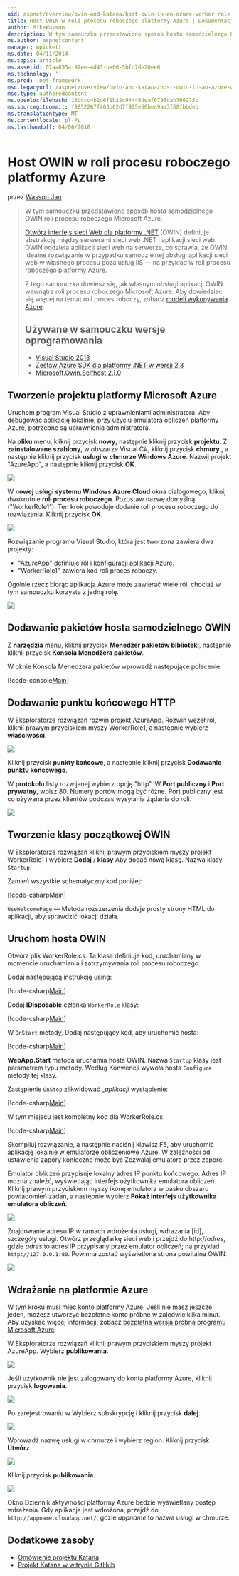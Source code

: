```yaml
---
uid: aspnet/overview/owin-and-katana/host-owin-in-an-azure-worker-role
title: Host OWIN w roli procesu roboczego platformy Azure | Dokumentacja firmy Microsoft
author: MikeWasson
description: W tym samouczku przedstawiono sposób hosta samodzielnego OWIN roli procesu roboczego Microsoft Azure. Otwórz interfejs sieci Web dla platformy .NET (OWIN) definiuje abstrakcję między serwerem sieci web platformy .NET...
ms.author: aspnetcontent
manager: wpickett
ms.date: 04/11/2014
ms.topic: article
ms.assetid: 07aa855a-92ee-4d43-ba66-5bfd7de20ee6
ms.technology: ''
ms.prod: .net-framework
msc.legacyurl: /aspnet/overview/owin-and-katana/host-owin-in-an-azure-worker-role
msc.type: authoredcontent
ms.openlocfilehash: 13bccc4b2d6f1b22c94446deaf6795dab766275b
ms.sourcegitcommit: f8852267f463b62d7f975e56bea9aa3f68fbbdeb
ms.translationtype: MT
ms.contentlocale: pl-PL
ms.lasthandoff: 04/06/2018
---
```

<a name="host-owin-in-an-azure-worker-role"></a>Host OWIN w roli procesu roboczego platformy Azure
====================
przez [Wasson Jan](https://github.com/MikeWasson)

> W tym samouczku przedstawiono sposób hosta samodzielnego OWIN roli procesu roboczego Microsoft Azure.
> 
> [Otwórz interfejs sieci Web dla platformy .NET](http://owin.org/) (OWIN) definiuje abstrakcję między serwerami sieci web .NET i aplikacji sieci web. OWIN oddziela aplikacji sieci web na serwerze, co sprawia, że OWIN idealne rozwiązanie w przypadku samodzielnej obsługi aplikacji sieci web w własnego procesu poza usług IIS — na przykład w roli procesu roboczego platformy Azure.
> 
> Z tego samouczka dowiesz się, jak własnym obsługi aplikacji OWIN wewnątrz roli procesu roboczego Microsoft Azure. Aby dowiedzieć się więcej na temat roli proces roboczy, zobacz [modeli wykonywania Azure](https://azure.microsoft.com/documentation/articles/fundamentals-application-models/#CloudServices).
> 
> ## <a name="software-versions-used-in-the-tutorial"></a>Używane w samouczku wersje oprogramowania
> 
> 
> - [Visual Studio 2013](https://www.microsoft.com/visualstudio/eng/2013-downloads)
> - [Zestaw Azure SDK dla platformy .NET w wersji 2.3](https://azure.microsoft.com/downloads/)
> - [Microsoft.Owin.Selfhost 2.1.0](http://www.nuget.org/packages/Microsoft.Owin.SelfHost/2.1.0)


## <a name="create-a-microsoft-azure-project"></a>Tworzenie projektu platformy Microsoft Azure

Uruchom program Visual Studio z uprawnieniami administratora. Aby debugować aplikację lokalnie, przy użyciu emulatora obliczeń platformy Azure, potrzebne są uprawnienia administratora.

Na **pliku** menu, kliknij przycisk **nowy**, następnie kliknij przycisk **projektu**. Z **zainstalowane szablony**, w obszarze Visual C#, kliknij przycisk **chmury** , a następnie kliknij przycisk **usługi w chmurze Windows Azure**. Nazwij projekt "AzureApp", a następnie kliknij przycisk **OK**.

[![](host-owin-in-an-azure-worker-role/_static/image2.png)](host-owin-in-an-azure-worker-role/_static/image1.png)

W **nowej usługi systemu Windows Azure Cloud** okna dialogowego, kliknij dwukrotnie **roli procesu roboczego**. Pozostaw nazwę domyślną ("WorkerRole1"). Ten krok powoduje dodanie roli procesu roboczego do rozwiązania. Kliknij przycisk **OK**.

[![](host-owin-in-an-azure-worker-role/_static/image4.png)](host-owin-in-an-azure-worker-role/_static/image3.png)

Rozwiązanie programu Visual Studio, która jest tworzona zawiera dwa projekty:

- &quot;AzureApp&quot; definiuje ról i konfiguracji aplikacji Azure.
- &quot;WorkerRole1&quot; zawiera kod roli proces roboczy.

Ogólnie rzecz biorąc aplikacja Azure może zawierać wiele ról, chociaż w tym samouczku korzysta z jedną rolę.

![](host-owin-in-an-azure-worker-role/_static/image5.png)

## <a name="add-the-owin-self-host-packages"></a>Dodawanie pakietów hosta samodzielnego OWIN

Z **narzędzia** menu, kliknij przycisk **Menedżer pakietów biblioteki**, następnie kliknij przycisk **Konsola Menedżera pakietów**.

W oknie Konsola Menedżera pakietów wprowadź następujące polecenie:

[!code-console[Main](host-owin-in-an-azure-worker-role/samples/sample1.cmd)]

## <a name="add-an-http-endpoint"></a>Dodawanie punktu końcowego HTTP

W Eksploratorze rozwiązań rozwiń projekt AzureApp. Rozwiń węzeł ról, kliknij prawym przyciskiem myszy WorkerRole1, a następnie wybierz **właściwości**.

![](host-owin-in-an-azure-worker-role/_static/image6.png)

Kliknij przycisk **punkty końcowe**, a następnie kliknij przycisk **Dodawanie punktu końcowego**.

W **protokołu** listy rozwijanej wybierz opcję "http". W **Port publiczny** i **Port prywatny**, wpisz 80. Numery portów mogą być różne. Port publiczny jest co używana przez klientów podczas wysyłania żądania do roli.

[![](host-owin-in-an-azure-worker-role/_static/image8.png)](host-owin-in-an-azure-worker-role/_static/image7.png)

## <a name="create-the-owin-startup-class"></a>Tworzenie klasy początkowej OWIN

W Eksploratorze rozwiązań kliknij prawym przyciskiem myszy projekt WorkerRole1 i wybierz **Dodaj** / **klasy** Aby dodać nową klasę. Nazwa klasy `Startup`.

Zamień wszystkie schematyczny kod poniżej:

[!code-csharp[Main](host-owin-in-an-azure-worker-role/samples/sample2.cs)]

`UseWelcomePage` — Metoda rozszerzenia dodaje prosty strony HTML do aplikacji, aby sprawdzić lokacji działa.

## <a name="start-the-owin-host"></a>Uruchom hosta OWIN

Otwórz plik WorkerRole.cs. Ta klasa definiuje kod, uruchamiany w momencie uruchamiania i zatrzymywania roli procesu roboczego.

Dodaj następującą instrukcję using:

[!code-csharp[Main](host-owin-in-an-azure-worker-role/samples/sample3.cs)]

Dodaj **IDisposable** członka `WorkerRole` klasy:

[!code-csharp[Main](host-owin-in-an-azure-worker-role/samples/sample4.cs)]

W `OnStart` metody, Dodaj następujący kod, aby uruchomić hosta:

[!code-csharp[Main](host-owin-in-an-azure-worker-role/samples/sample5.cs?highlight=5)]

**WebApp.Start** metoda uruchamia hosta OWIN. Nazwa `Startup` klasy jest parametrem typu metody. Według Konwencji wywoła hosta `Configure` metody tej klasy.

Zastąpienie `OnStop` zlikwidować  *\_aplikacji* wystąpienie:

[!code-csharp[Main](host-owin-in-an-azure-worker-role/samples/sample6.cs)]

W tym miejscu jest kompletny kod dla WorkerRole.cs:

[!code-csharp[Main](host-owin-in-an-azure-worker-role/samples/sample7.cs)]

Skompiluj rozwiązanie, a następnie naciśnij klawisz F5, aby uruchomić aplikację lokalnie w emulatorze obliczeniowe Azure. W zależności od ustawienia zapory konieczne może być Zezwalaj emulatora przez zaporę.

Emulator obliczeń przypisuje lokalny adres IP punktu końcowego. Adres IP można znaleźć, wyświetlając interfejs użytkownika emulatora obliczeń. Kliknij prawym przyciskiem myszy ikonę emulatora w pasku obszaru powiadomień zadań, a następnie wybierz **Pokaż interfejs użytkownika emulatora obliczeń**.

[![](host-owin-in-an-azure-worker-role/_static/image10.png)](host-owin-in-an-azure-worker-role/_static/image9.png)

Znajdowanie adresu IP w ramach wdrożenia usługi, wdrażania [id], szczegóły usługi. Otwórz przeglądarkę sieci web i przejdź do http://<em>adres</em>, gdzie <em>adres</em> to adres IP przypisany przez emulator obliczeń; na przykład `http://127.0.0.1:80`. Powinna zostać wyświetlona strona powitalna OWIN:

![](host-owin-in-an-azure-worker-role/_static/image11.png)

## <a name="deploy-to-azure"></a>Wdrażanie na platformie Azure

W tym kroku musi mieć konto platformy Azure. Jeśli nie masz jeszcze jeden, możesz utworzyć bezpłatne konto próbne w zaledwie kilka minut. Aby uzyskać więcej informacji, zobacz [bezpłatna wersja próbna programu Microsoft Azure](https://azure.microsoft.com/pricing/free-trial/?WT.mc_id=A261C142F).

W Eksploratorze rozwiązań kliknij prawym przyciskiem myszy projekt AzureApp. Wybierz **publikowania**.

![](host-owin-in-an-azure-worker-role/_static/image12.png)

Jeśli użytkownik nie jest zalogowany do konta platformy Azure, kliknij przycisk **logowania**.

[![](host-owin-in-an-azure-worker-role/_static/image14.png)](host-owin-in-an-azure-worker-role/_static/image13.png)

Po zarejestrowaniu w Wybierz subskrypcję i kliknij przycisk **dalej**.

[![](host-owin-in-an-azure-worker-role/_static/image16.png)](host-owin-in-an-azure-worker-role/_static/image15.png)

Wprowadź nazwę usługi w chmurze i wybierz region. Kliknij przycisk **Utwórz**.

![](host-owin-in-an-azure-worker-role/_static/image17.png)

Kliknij przycisk **publikowania**.

[![](host-owin-in-an-azure-worker-role/_static/image19.png)](host-owin-in-an-azure-worker-role/_static/image18.png)

Okno Dziennik aktywności platformy Azure będzie wyświetlany postęp wdrażania. Gdy aplikacja jest wdrożona, przejdź do `http://appname.cloudapp.net/`, gdzie *appname* to nazwa usługi w chmurze.

## <a name="additional-resources"></a>Dodatkowe zasoby

- [Omówienie projektu Katana](an-overview-of-project-katana.md)
- [Projekt Katana w witrynie GitHub](https://github.com/aspnet/AspNetKatana/)
